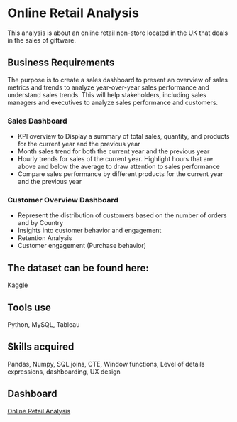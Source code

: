# Online Retail Analysis

This analysis is about an online retail non-store located in the UK that deals in the sales of giftware.

## Business Requirements
The purpose is to create a sales dashboard to present an overview of sales metrics and trends to analyze year-over-year sales performance and understand sales trends. This will help stakeholders, including sales managers and executives to analyze sales performance and customers.

  ### Sales Dashboard
  - KPI overview to Display a summary of total sales, quantity, and products for the current year and the previous year
  - Month sales trend for both the current year and the previous year
  - Hourly trends for sales of the current year. Highlight hours that are above and below the average to draw attention to sales performance
  - Compare sales performance by different products for the current year and the previous year

  ### Customer Overview Dashboard 
  - Represent the distribution of customers based on the number of orders and by Country
  - Insights into customer behavior and engagement
  - Retention Analysis
  - Customer engagement (Purchase behavior)

## The dataset can be found here:
  [Kaggle](https://www.kaggle.com/datasets/mashlyn/online-retail-ii-uci)
    
## Tools use
  Python, MySQL, Tableau

## Skills acquired
  Pandas, Numpy, SQL joins, CTE, Window functions, Level of details expressions, dashboarding, UX design

## Dashboard
[Online Retail Analysis](https://public.tableau.com/views/OnlineRetailAnalysis_17105004473870/DashboardCustomers?:language=en-GB&publish=yes&:sid=&:display_count=n&:origin=viz_share_link)
    
